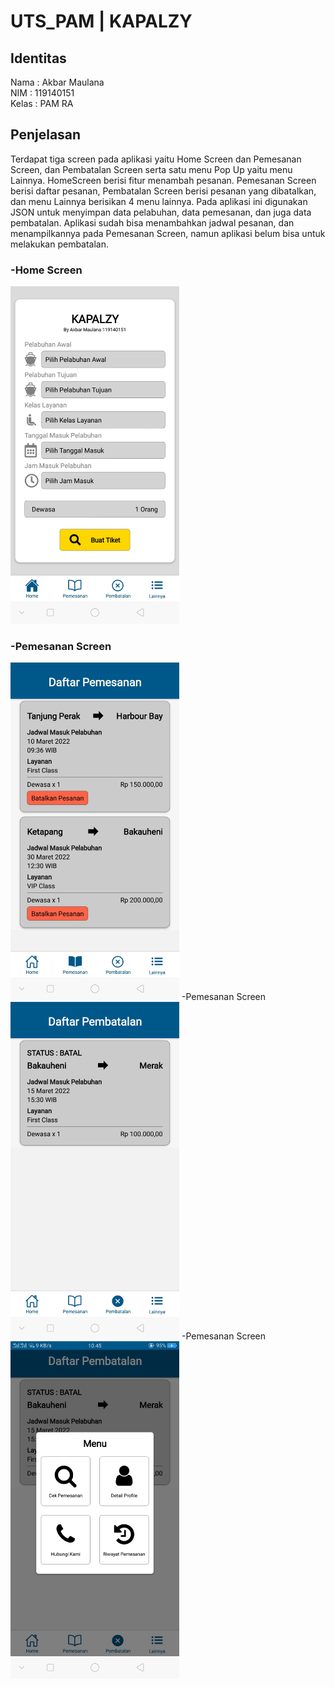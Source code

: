 # UTS_PAM | KAPALZY
## Identitas
Nama : Akbar Maulana<br>
NIM : 119140151<br>
Kelas : PAM RA
## Penjelasan
Terdapat tiga screen pada aplikasi yaitu Home Screen dan Pemesanan Screen, dan Pembatalan Screen serta satu menu Pop Up yaitu menu Lainnya. HomeScreen berisi fitur menambah pesanan. Pemesanan Screen berisi daftar pesanan, Pembatalan Screen berisi pesanan yang dibatalkan, dan menu Lainnya berisikan 4 menu lainnya. Pada aplikasi ini digunakan JSON untuk menyimpan data pelabuhan, data pemesanan, dan juga data pembatalan. Aplikasi sudah bisa menambahkan jadwal pesanan, dan menampilkannya pada Pemesanan Screen, namun aplikasi belum bisa untuk melakukan pembatalan.<br>
### -Home Screen
<img src="Home Screen.jpeg" width="270" height="540"><br>
### -Pemesanan Screen
<img src="Pemesanan Screen.jpeg" width="270" height="540">
-Pemesanan Screen
<img src="Screen Pembatalan.jpeg" width="270" height="540">
-Pemesanan Screen
<img src="Lainnya PopUp.jpeg" width="270" height="540">
